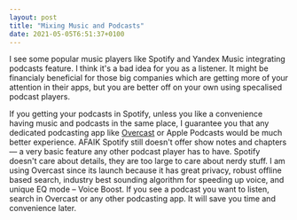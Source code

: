 ```yaml
---
layout: post
title: "Mixing Music and Podcasts"
date: 2021-05-05T6:51:37+0100
---
```


I see some popular music players like Spotify and Yandex Music integrating podcasts feature. I think it's a bad idea for you as a listener. It might be financialy beneficial for those big companies which are getting more of your attention in their apps, but you are better off on your own using specalised podcast players.

If you getting your podcasts in Spotify, unless you like a convenience having music and podcasts in the same place, I guarantee you that any dedicated podcasting app like [Overcast](https://overcast.fm) or Apple Podcasts would be much better experience. AFAIK Spotify still doesn't offer show notes and chapters — a very basic feature any other podcast player has to have. Spotify doesn't care about details, they are too large to care about nerdy stuff. I am using Overcast since its launch because it has great privacy, robust offline based search, industry best sounding algorithm for speeding up voice, and unique EQ mode – Voice Boost. If you see a podcast you want to listen, search in Overcast or any other podcasting app. It will save you time and convenience later.
